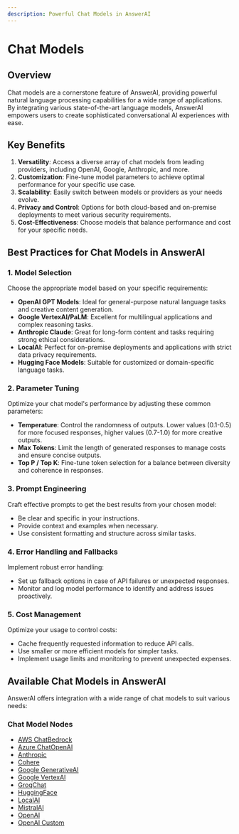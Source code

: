 ```yaml
---
description: Powerful Chat Models in AnswerAI
---
```


# Chat Models

## Overview

Chat models are a cornerstone feature of AnswerAI, providing powerful natural language processing capabilities for a wide range of applications. By integrating various state-of-the-art language models, AnswerAI empowers users to create sophisticated conversational AI experiences with ease.

## Key Benefits

1. **Versatility**: Access a diverse array of chat models from leading providers, including OpenAI, Google, Anthropic, and more.
2. **Customization**: Fine-tune model parameters to achieve optimal performance for your specific use case.
3. **Scalability**: Easily switch between models or providers as your needs evolve.
4. **Privacy and Control**: Options for both cloud-based and on-premise deployments to meet various security requirements.
5. **Cost-Effectiveness**: Choose models that balance performance and cost for your specific needs.

## Best Practices for Chat Models in AnswerAI

### 1. Model Selection

Choose the appropriate model based on your specific requirements:

-   **OpenAI GPT Models**: Ideal for general-purpose natural language tasks and creative content generation.
-   **Google VertexAI/PaLM**: Excellent for multilingual applications and complex reasoning tasks.
-   **Anthropic Claude**: Great for long-form content and tasks requiring strong ethical considerations.
-   **LocalAI**: Perfect for on-premise deployments and applications with strict data privacy requirements.
-   **Hugging Face Models**: Suitable for customized or domain-specific language tasks.

### 2. Parameter Tuning

Optimize your chat model's performance by adjusting these common parameters:

-   **Temperature**: Control the randomness of outputs. Lower values (0.1-0.5) for more focused responses, higher values (0.7-1.0) for more creative outputs.
-   **Max Tokens**: Limit the length of generated responses to manage costs and ensure concise outputs.
-   **Top P / Top K**: Fine-tune token selection for a balance between diversity and coherence in responses.

### 3. Prompt Engineering

Craft effective prompts to get the best results from your chosen model:

-   Be clear and specific in your instructions.
-   Provide context and examples when necessary.
-   Use consistent formatting and structure across similar tasks.

### 4. Error Handling and Fallbacks

Implement robust error handling:

-   Set up fallback options in case of API failures or unexpected responses.
-   Monitor and log model performance to identify and address issues proactively.

### 5. Cost Management

Optimize your usage to control costs:

-   Cache frequently requested information to reduce API calls.
-   Use smaller or more efficient models for simpler tasks.
-   Implement usage limits and monitoring to prevent unexpected expenses.

## Available Chat Models in AnswerAI

AnswerAI offers integration with a wide range of chat models to suit various needs:

### Chat Model Nodes

-   [AWS ChatBedrock](aws-chatbedrock.md)
-   [Azure ChatOpenAI](azure-chatopenai.md)
-   [Anthropic](chatanthropic.md)
-   [Cohere](chatcohere.md)
-   [Google GenerativeAI](google-ai.md)
-   [Google VertexAI](google-vertexai.md)
-   [GroqChat](groqchat.md)
-   [HuggingFace](chathuggingface.md)
-   [LocalAI](chatlocalai.md)
-   [MistralAI](mistral-ai.md)
-   [OpenAI](chatopenai.md)
-   [OpenAI Custom](chatopenai-custom.md)
